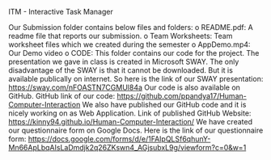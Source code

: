 ITM - Interactive Task Manager

Our Submission folder contains below files and folders:
o README.pdf: A readme file that reports our submission.
o Team Worksheets: Team worksheet files which we created during the semester
o AppDemo.mp4: Our Demo video
o CODE: This folder contains our code for the project.
The presentation we gave in class is created in Microsoft SWAY. The only disadvantage of the SWAY is that it cannot be downloaded. But it is available publically on internet.
So here is the link of our SWAY presentation: https://sway.com/nFOASTN7CGMUl84a
Our code is also available on GitHub.
GitHub link of our code: https://github.com/ppandya17/Human-Computer-Interaction
We also have published our GitHub code and it is nicely working on as Web Application.
Link of published GitHub Website: https://kinny94.github.io/Human-Computer-Interaction/
We have created our questionnaire form on Google Docs.
 Here is the link of our questionnaire form: https://docs.google.com/forms/d/e/1FAIpQLSf6qhunY-Mn66ApLbqAIsLaDmdjk2q26ZKswn4_AGjsubxL9g/viewform?c=0&w=1
